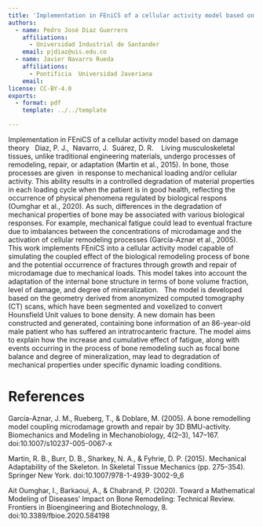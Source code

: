 ```yaml
---
title: 'Implementation in FEniCS of a cellular activity model based on damage theory'
authors:
  - name: Pedro José Diaz Guerrero
    affiliations:
      - Universidad Industrial de Santander
    email: pjdiaz@uis.edu.co
  - name: Javier Navarro Rueda
    affiliations:
      - Pontificia  Universidad Javeriana
    email:
license: CC-BY-4.0
exports:
  - format: pdf
    template: ../../template

---
```


Implementation in FEniCS of a cellular activity model based on damage theory
 
Diaz, P. J.,  Navarro, J.  Suárez, D. R. 
 
Living musculoskeletal tissues, unlike traditional engineering materials, undergo processes of remodeling, repair, or adaptation (Martin et al., 2015). In bone, those processes are given  in response to mechanical loading and/or cellular activity. This ability results in a controlled degradation of material properties in each loading cycle when the patient is in good health, reflecting the occurrence of physical phenomena regulated by biological respons (Oumghar et al., 2020). As such, differences in the degradation of mechanical properties of bone may be associated with various biological responses. For example, mechanical fatigue could lead to eventual fracture due to imbalances between the concentrations of microdamage and the activation of cellular remodeling processes (García-Aznar et al., 2005).
 
This work implements FEniCS into a cellular activity model capable of simulating the coupled effect of the biological remodeling process of bone and the potential occurrence of fractures through growth and repair of microdamage due to mechanical loads. This model takes into account the adaptation of the internal bone structure in terms of bone volume fraction, level of damage, and degree of mineralization.
 
The model is developed based on the geometry derived from anonymized computed tomography (CT) scans, which have been segmented and voxelized to convert Hounsfield Unit values to bone density. A new domain has been constructed and generated, containing bone information of an 86-year-old male patient who has suffered an intratrocanteric fracture. The model aims to explain how the increase and cumulative effect of fatigue, along with events occurring in the process of bone remodeling such as focal bone balance and degree of mineralization, may lead to degradation of mechanical properties under specific dynamic loading conditions.

# References
García-Aznar, J. M., Rueberg, T., & Doblare, M. (2005). A bone remodelling model coupling microdamage growth and repair by 3D BMU-activity. Biomechanics and Modeling in Mechanobiology, 4(2–3), 147–167. doi:10.1007/s10237-005-0067-x

Martin, R. B., Burr, D. B., Sharkey, N. A., & Fyhrie, D. P. (2015). Mechanical Adaptability of the Skeleton. In Skeletal Tissue Mechanics (pp. 275–354). Springer New York. doi:10.1007/978-1-4939-3002-9_6

Ait Oumghar, I., Barkaoui, A., & Chabrand, P. (2020). Toward a Mathematical Modeling of Diseases’ Impact on Bone Remodeling: Technical Review. Frontiers in Bioengineering and Biotechnology, 8. doi:10.3389/fbioe.2020.584198
